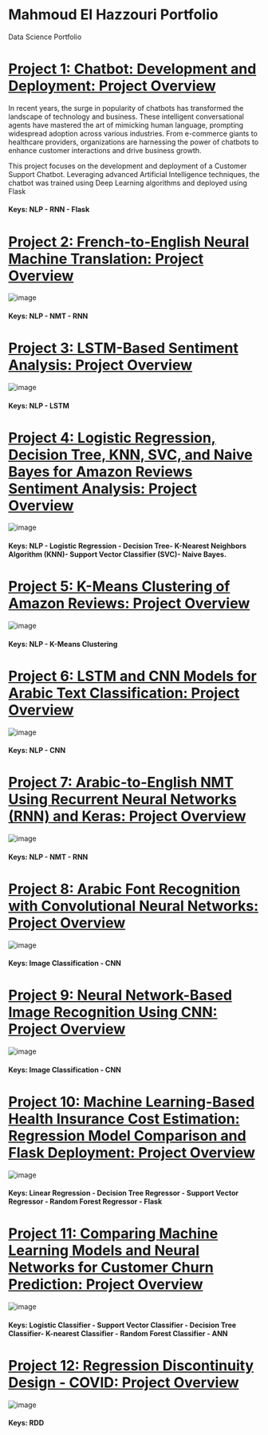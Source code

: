 # Mahmoud El Hazzouri Portfolio
Data Science Portfolio

# [Project 1: Chatbot: Development and Deployment: Project Overview](https://github.com/melhazzouri/Deep-Learning-Chatbot---DoorDash-Customer-Support)
In recent years, the surge in popularity of chatbots has transformed the landscape of technology and business. These intelligent conversational agents have mastered the art of mimicking human language, prompting widespread adoption across various industries. From e-commerce giants to healthcare providers, organizations are harnessing the power of chatbots to enhance customer interactions and drive business growth.

This project focuses on the development and deployment of a Customer Support Chatbot. Leveraging advanced Artificial Intelligence techniques, the chatbot was trained using Deep Learning algorithms and deployed using Flask

#### Keys: NLP - RNN - Flask

# [Project 2: French-to-English Neural Machine Translation: Project Overview](https://github.com/melhazzouri/French-To-English-NMT)

![image](https://user-images.githubusercontent.com/39967400/226723042-9711606c-38b4-4691-a1d4-d22c1aa7971e.png)
#### Keys: NLP - NMT - RNN


# [Project 3: LSTM-Based Sentiment Analysis: Project Overview](https://github.com/melhazzouri/LSTM-Amazon-Reviews)

![image](https://user-images.githubusercontent.com/39967400/226724309-1fc3bfb6-b5e9-44dc-bd53-8912f9b33112.png)

#### Keys:  NLP - LSTM

# [Project 4: Logistic Regression, Decision Tree, KNN, SVC, and Naive Bayes for Amazon Reviews Sentiment Analysis: Project Overview](https://github.com/melhazzouri/Amazon-Reviews-Sentiment)

![image](https://user-images.githubusercontent.com/39967400/226724026-c36e7f0b-c412-421e-9e4b-72763bd7119e.png)
#### Keys: NLP - Logistic Regression - Decision Tree- K-Nearest Neighbors Algorithm (KNN)- Support Vector Classifier (SVC)- Naive Bayes. 




# [Project 5: K-Means Clustering of Amazon Reviews: Project Overview](https://github.com/melhazzouri/NLP---Amazon-Reviews)

![image](https://user-images.githubusercontent.com/39967400/226723451-3585df8f-de86-4690-a435-e142e090bd4b.png)
#### Keys: NLP - K-Means Clustering 


# [Project 6: LSTM and CNN Models for Arabic Text Classification: Project Overview](https://github.com/melhazzouri/Arabic-Text-Classification)

![image](https://user-images.githubusercontent.com/39967400/226724850-27a97801-9c93-4d19-bde8-4d5bf484232a.png)
#### Keys: NLP - CNN


# [Project 7: Arabic-to-English NMT Using Recurrent Neural Networks (RNN) and Keras: Project Overview](https://github.com/melhazzouri/NMT-Arabic-To-English)

![image](https://user-images.githubusercontent.com/39967400/226725313-32fa2b2f-404e-4288-a370-4b895fe75b6a.png)

#### Keys: NLP - NMT - RNN

# [Project 8: Arabic Font Recognition with Convolutional Neural Networks: Project Overview](https://github.com/melhazzouri/Arabic-Font-Classification)

![image](https://user-images.githubusercontent.com/39967400/226725660-7c64d0f9-4645-46fd-8a98-d923207e93e9.png)

#### Keys: Image Classification - CNN

# [Project 9: Neural Network-Based Image Recognition Using CNN: Project Overview](https://github.com/melhazzouri/Deep-Learning-CNN-Bird-Classifier)

![image](https://user-images.githubusercontent.com/39967400/226726029-fbd5b425-7429-4dab-ad05-625e8552c09a.png)
#### Keys: Image Classification - CNN


# [Project 10: Machine Learning-Based Health Insurance Cost Estimation: Regression Model Comparison and Flask Deployment: Project Overview](https://github.com/melhazzouri/Health-Insurance-Estimator)

![image](https://user-images.githubusercontent.com/39967400/226726502-3b8f8ffd-9fa4-46b4-8755-8374c85aceba.png)
#### Keys: Linear Regression - Decision Tree Regressor - Support Vector Regressor -  Random Forest Regressor - Flask


# [Project 11: Comparing Machine Learning Models and Neural Networks for Customer Churn Prediction: Project Overview](https://github.com/melhazzouri/Churn_Analysis)

![image](https://user-images.githubusercontent.com/39967400/226726782-1397f292-a35a-4459-96e6-2eede65d3b67.png)
#### Keys:   Logistic Classifier - Support Vector Classifier - Decision Tree Classifier- K-nearest Classifier - Random Forest Classifier - ANN


# [Project 12:  Regression Discontinuity Design - COVID: Project Overview](https://github.com/melhazzouri/Regression-Discontinuity-Design-)


![image](https://user-images.githubusercontent.com/39967400/226727603-49bd8ab8-ee22-4c3a-9582-d386cda17aca.png)

#### Keys: RDD

